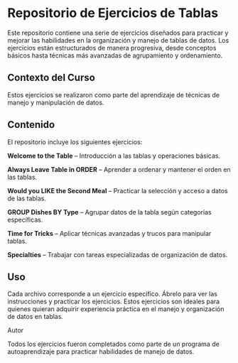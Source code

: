 # Repositorio de Ejercicios de Tablas

Este repositorio contiene una serie de ejercicios diseñados para practicar y mejorar las habilidades en la organización y manejo de tablas de datos. Los ejercicios están estructurados de manera progresiva, desde conceptos básicos hasta técnicas más avanzadas de agrupamiento y ordenamiento.

## Contexto del Curso

Estos ejercicios se realizaron como parte del aprendizaje de técnicas de manejo y manipulación de datos.

## Contenido

El repositorio incluye los siguientes ejercicios:

**Welcome to the Table** – Introducción a las tablas y operaciones básicas.

**Always Leave Table in ORDER** – Aprender a ordenar y mantener el orden en las tablas.

**Would you LIKE the Second Meal** – Practicar la selección y acceso a datos de las tablas.

**GROUP Dishes BY Type** – Agrupar datos de la tabla según categorías específicas.

**Time for Tricks** – Aplicar técnicas avanzadas y trucos para manipular tablas.

**Specialties** – Trabajar con tareas especializadas de organización de datos.

## Uso

Cada archivo corresponde a un ejercicio específico. Ábrelo para ver las instrucciones y practicar los ejercicios. Estos ejercicios son ideales para quienes quieran adquirir experiencia práctica en el manejo y organización de datos en tablas.

Autor

Todos los ejercicios fueron completados como parte de un programa de autoaprendizaje para practicar habilidades de manejo de datos.
